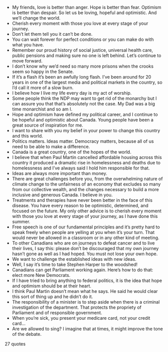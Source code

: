  - My friends, love is better than anger. Hope is better than fear. Optimism is better than despair. So let us be loving, hopeful and optimistic. And we’ll change the world.
 - Cherish every moment with those you love at every stage of your journey.
 - Don’t let them tell you it can’t be done.
 - You can wait forever for perfect conditions or you can make do with what you have.
 - Remember our proud history of social justice, universal health care, public pensions and making sure no one is left behind. Let’s continue to move forward.
 - I don’t know why we’d need so many more prisons when the crooks seem so happy in the Senate.
 - If it’s a flash it’s been an awfully long flash. I’ve been around for 20 years in one of the largest media and political markets in the country, so I’d call it more of a slow burn.
 - I believe how I live my life every day is my act of worship.
 - Some people think the NDP may want to get rid of the monarchy but I can assure you that that’s absolutely not the case. My Dad was a big time monarchist and so am I.
 - Hope and optimism have defined my political career, and I continue to be hopeful and optimistic about Canada. Young people have been a great source of inspiration for me.
 - I want to share with you my belief in your power to change this country and this world.
 - Politics matters. Ideas matter. Democracy matters, because all of us need to be able to make a difference.
 - Canada is a great country, one of the hopes of the world.
 - I believe that when Paul Martin cancelled affordable housing across this country it produced a dramatic rise in homelessness and deaths due to homelessness and I’ve always said I hold him responsible for that.
 - Ideas are always more important than money.
 - There are great challenges before you, from the overwhelming nature of climate change to the unfairness of an economy that excludes so many from our collective wealth, and the changes necessary to build a more inclusive and generous Canada. I believe in you.
 - Treatments and therapies have never been better in the face of this disease. You have every reason to be optimistic, determined, and focused on the future. My only other advice is to cherish every moment with those you love at every stage of your journey, as I have done this summer.
 - Free speech is one of our fundamental principles and it’s pretty hard to speak freely when people are yelling at you when it’s your turn. That would never be allowed in a classroom or in any other kind of meeting.
 - To other Canadians who are on journeys to defeat cancer and to live their lives, I say this: please don’t be discouraged that my own journey hasn’t gone as well as I had hoped. You must not lose your own hope.
 - We want to challenge the established ideas with new ideas.
 - Well, I say it’s time to take Stephen Harper to the woodshed!
 - Canadians can get Parliament working again. Here’s how to do that: elect more New Democrats.
 - If I have tried to bring anything to federal politics, it is the idea that hope and optimism should be at their heart.
 - I think Paul Martin doesn’t mean what he says. He said he would clear this sort of thing up and he didn’t do it.
 - The responsibility of a minister is to step aside when there is a criminal investigation of the department. That protects the propriety of Parliament and of responsible government.
 - When you’re sick, you present your medicare card, not your credit card...
 - Are we allowed to sing? I imagine that at times, it might improve the tone of the debate.

27 quotes